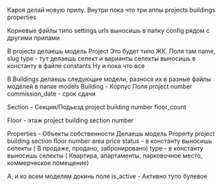 Кароя делай новую прилу.
Внутри пока что три аппы
projects
buildings
properties


Корневые файлы типо settings urls выносишь в папку config рядом с другими прилами


В projects делаешь модель Project
Это будет типо ЖК.
Поля там 
name,
slug
type - тут делаешь селект и варианты селекты выносишь в константу в файле constants
Ну и пока что все

В Buildings делаешь следующие модели, разнося их в разные файлы моделей в папке models
Building - Корпус
Поля 
project
number 
commission_date - срок сдачи

Section - Секция/Подьезд
project
building 
number
floor_count

Floor - этаж
project 
building 
section
number




Properties - Объекты собственности
Делаешь модель Property
project
building 
section
floor
number 
area
price
status - в константу выносишь селекты ( В продаже, продано, забронировано)
type - в константу выносишь селекты ( Квартира, апартаменты, парковочное место, коммерческое помещение)



А, и ко всем моделям докинь поле is_active - Активно тупо булевое